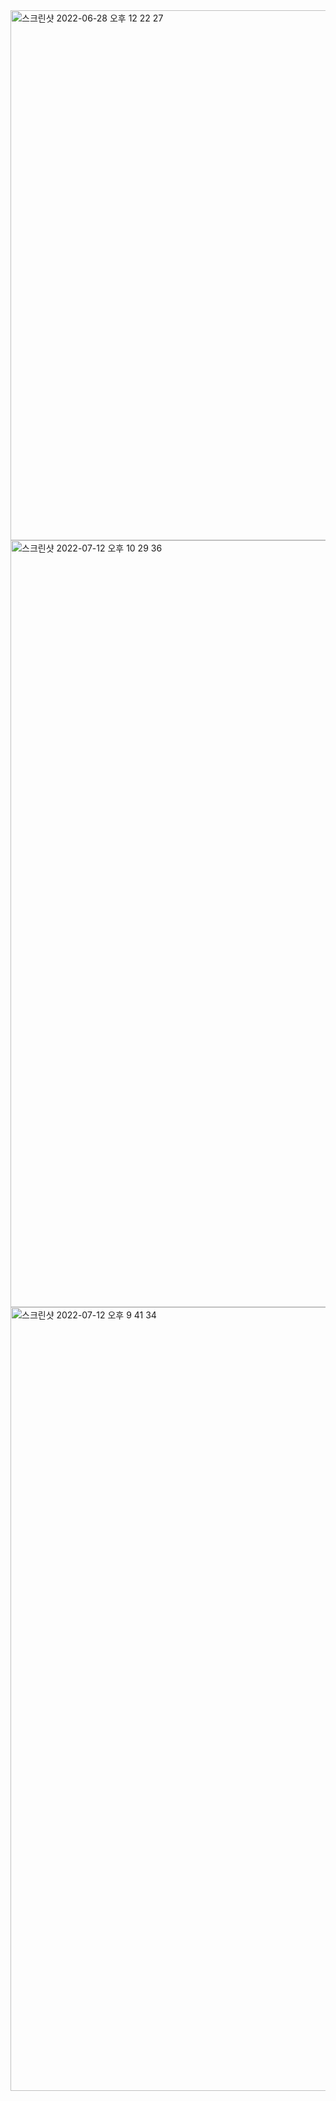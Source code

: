 
<img width="848" alt="스크린샷 2022-06-28 오후 12 22 27" src="https://user-images.githubusercontent.com/97225263/176085770-297a875b-7de8-433b-87d7-db0f7c279c91.png">
<img width="1227" alt="스크린샷 2022-07-12 오후 10 29 36" src="https://user-images.githubusercontent.com/97225263/178504051-493dbd94-4b8c-432d-b3f1-15a00b82ae3a.png">
<img width="1254" alt="스크린샷 2022-07-12 오후 9 41 34" src="https://user-images.githubusercontent.com/97225263/178504056-34f32052-9772-483a-ba29-0666cf3a07a7.png">
